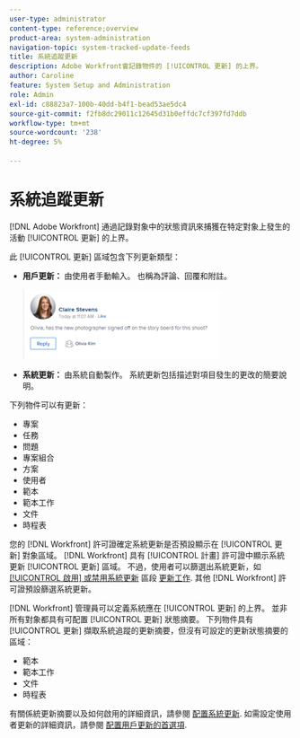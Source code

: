 ```yaml
---
user-type: administrator
content-type: reference;overview
product-area: system-administration
navigation-topic: system-tracked-update-feeds
title: 系統追蹤更新
description: Adobe Workfront會記錄物件的 [!UICONTROL 更新] 的上界。
author: Caroline
feature: System Setup and Administration
role: Admin
exl-id: c88823a7-100b-40dd-b4f1-bead53ae5dc4
source-git-commit: f2fb8dc29011c12645d31b0effdc7cf397fd7ddb
workflow-type: tm+mt
source-wordcount: '238'
ht-degree: 5%

---
```


# 系統追蹤更新

[!DNL Adobe Workfront] 通過記錄對象中的狀態資訊來捕獲在特定對象上發生的活動 [!UICONTROL 更新] 的上界。

此 [!UICONTROL 更新] 區域包含下列更新類型：

* **用戶更新：** 由使用者手動輸入。 也稱為評論、回覆和附註。

   ![](assets/updates-qs-350x125.png)

* **系統更新：** 由系統自動製作。 系統更新包括描述對項目發生的更改的簡要說明。

   <!--
  DRAFTED IN FLARE:
  Timestamps for system updates are based on your operating system's timezone.
  
  -->

下列物件可以有更新：

* 專案
* 任務
* 問題
* 專案組合
* 方案
* 使用者
* 範本
* 範本工作
* 文件
* 時程表

您的 [!DNL Workfront] 許可證確定系統更新是否預設顯示在 [!UICONTROL 更新] 對象區域。 [!DNL Workfront] 具有 [!UICONTROL 計畫] 許可證中顯示系統更新 [!UICONTROL 更新] 區域。 不過，使用者可以篩選出系統更新，如 [[!UICONTROL 啟用] 或禁用系統更新](../../../workfront-basics/updating-work-items-and-viewing-updates/update-work.md#enable) 區段 [更新工作](../../../workfront-basics/updating-work-items-and-viewing-updates/update-work.md). 其他 [!DNL Workfront] 許可證預設篩選系統更新。

[!DNL Workfront] 管理員可以定義系統應在 [!UICONTROL 更新] 的上界。 並非所有對象都具有可配置 [!UICONTROL 更新] 狀態摘要。 下列物件具有 [!UICONTROL 更新] 擷取系統追蹤的更新摘要，但沒有可設定的更新狀態摘要的區域：

* 範本
* 範本工作
* 文件
* 時程表

有關係統更新摘要以及如何啟用的詳細資訊，請參閱 [配置系統更新](../../../administration-and-setup/set-up-workfront/system-tracked-update-feeds/configure-system-updates.md). 如需設定使用者更新的詳細資訊，請參閱 [配置用戶更新的首選項](../../../administration-and-setup/set-up-workfront/system-tracked-update-feeds/configure-preferences-user-updates.md).
